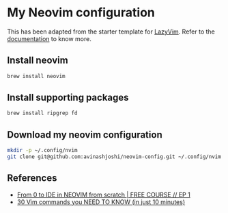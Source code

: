 # My Neovim configuration

This has been adapted from the starter template for [LazyVim](https://github.com/LazyVim/LazyVim).
Refer to the [documentation](https://lazyvim.github.io/installation) to know more.

## Install neovim

```zsh
brew install neovim
```

## Install supporting packages

```zsh
brew install ripgrep fd
```

## Download my neovim configuration

```zsh
mkdir -p ~/.config/nvim
git clone git@github.com:avinashjoshi/neovim-config.git ~/.config/nvim
```

## References

- [From 0 to IDE in NEOVIM from scratch | FREE COURSE // EP 1](https://www.youtube.com/watch?v=zHTeCSVAFNY&list=PLsz00TDipIffreIaUNk64KxTIkQaGguqn&index=2)
- [30 Vim commands you NEED TO KNOW (in just 10 minutes)](https://www.youtube.com/watch?v=RSlrxE21l_k)
